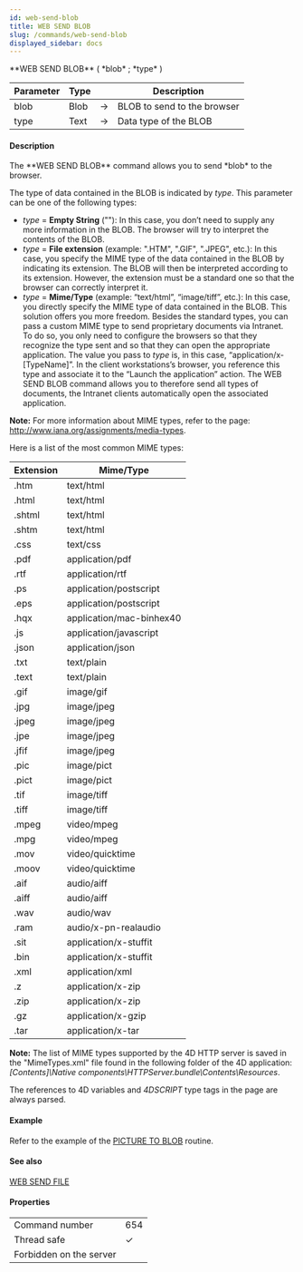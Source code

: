 ```yaml
---
id: web-send-blob
title: WEB SEND BLOB
slug: /commands/web-send-blob
displayed_sidebar: docs
---
```


<!--REF #_command_.WEB SEND BLOB.Syntax-->**WEB SEND BLOB** ( *blob* ; *type* )<!-- END REF-->
<!--REF #_command_.WEB SEND BLOB.Params-->
| Parameter | Type |  | Description |
| --- | --- | --- | --- |
| blob | Blob | &#8594;  | BLOB to send to the browser |
| type | Text | &#8594;  | Data type of the BLOB |

<!-- END REF-->

#### Description 

<!--REF #_command_.WEB SEND BLOB.Summary-->The **WEB SEND BLOB** command allows you to send *blob* to the browser.<!-- END REF--> 

The type of data contained in the BLOB is indicated by *type*. This parameter can be one of the following types: 

* *type* \= **Empty String** (""): In this case, you don’t need to supply any more information in the BLOB. The browser will try to interpret the contents of the BLOB.
* *type* \= **File extension** (example: ".HTM", ".GIF", ".JPEG", etc.): In this case, you specify the MIME type of the data contained in the BLOB by indicating its extension. The BLOB will then be interpreted according to its extension. However, the extension must be a standard one so that the browser can correctly interpret it.
* *type* \= **Mime/Type** (example: “text/html”, “image/tiff”, etc.): In this case, you directly specify the MIME type of data contained in the BLOB. This solution offers you more freedom. Besides the standard types, you can pass a custom MIME type to send proprietary documents via Intranet. To do so, you only need to configure the browsers so that they recognize the type sent and so that they can open the appropriate application. The value you pass to *type* is, in this case, “application/x-\[TypeName\]”. In the client workstations’s browser, you reference this type and associate it to the “Launch the application” action. The WEB SEND BLOB command allows you to therefore send all types of documents, the Intranet clients automatically open the associated application.  
    
**Note:** For more information about MIME types, refer to the page: <http://www.iana.org/assignments/media-types>.

Here is a list of the most common MIME types:

| **Extension** | **Mime/Type**            |
| ------------- | ------------------------ |
| .htm          | text/html                |
| .html         | text/html                |
| .shtml        | text/html                |
| .shtm         | text/html                |
| .css          | text/css                 |
| .pdf          | application/pdf          |
| .rtf          | application/rtf          |
| .ps           | application/postscript   |
| .eps          | application/postscript   |
| .hqx          | application/mac-binhex40 |
| .js           | application/javascript   |
| .json         | application/json         |
| .txt          | text/plain               |
| .text         | text/plain               |
| .gif          | image/gif                |
| .jpg          | image/jpeg               |
| .jpeg         | image/jpeg               |
| .jpe          | image/jpeg               |
| .jfif         | image/jpeg               |
| .pic          | image/pict               |
| .pict         | image/pict               |
| .tif          | image/tiff               |
| .tiff         | image/tiff               |
| .mpeg         | video/mpeg               |
| .mpg          | video/mpeg               |
| .mov          | video/quicktime          |
| .moov         | video/quicktime          |
| .aif          | audio/aiff               |
| .aiff         | audio/aiff               |
| .wav          | audio/wav                |
| .ram          | audio/x-pn-realaudio     |
| .sit          | application/x-stuffit    |
| .bin          | application/x-stuffit    |
| .xml          | application/xml          |
| .z            | application/x-zip        |
| .zip          | application/x-zip        |
| .gz           | application/x-gzip       |
| .tar          | application/x-tar        |

**Note:** The list of MIME types supported by the 4D HTTP server is saved in the "MimeTypes.xml" file found in the following folder of the 4D application: *\[Contents\]\\Native components\\HTTPServer.bundle\\Contents\\Resources*. 

The references to 4D variables and *4DSCRIPT* type tags in the page are always parsed.

#### Example 

Refer to the example of the [PICTURE TO BLOB](picture-to-blob.md) routine.

#### See also 

[WEB SEND FILE](web-send-file.md)  

#### Properties
|  |  |
| --- | --- |
| Command number | 654 |
| Thread safe | &check; |
| Forbidden on the server ||


